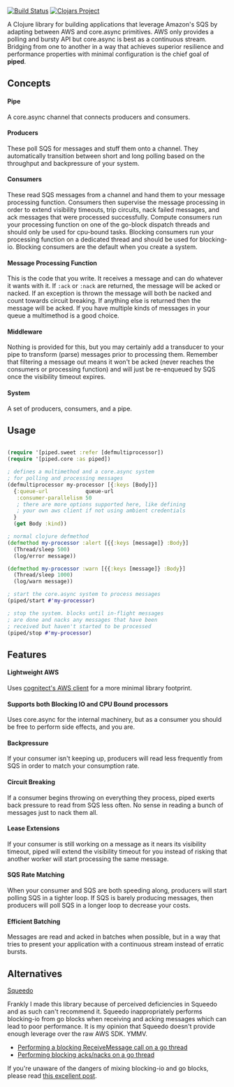 [![Build Status](https://travis-ci.com/rutledgepaulv/piped.svg?branch=master)](https://travis-ci.com/rutledgepaulv/piped)
[![Clojars Project](https://img.shields.io/clojars/v/org.clojars.rutledgepaulv/piped.svg)](https://clojars.org/org.clojars.rutledgepaulv/piped)

A Clojure library for building applications that leverage Amazon's SQS by adapting between AWS and core.async primitives. 
AWS only provides a polling and bursty API but core.async is best as a continuous stream. Bridging from one to another in 
a way that achieves superior resilience and performance properties with minimal configuration is the chief goal 
of **piped**.

## Concepts

#### Pipe

A core.async channel that connects producers and consumers.

#### Producers

These poll SQS for messages and stuff them onto a channel. They automatically transition between
short and long polling based on the throughput and backpressure of your system.

#### Consumers

These read SQS messages from a channel and hand them to your message processing function. Consumers 
then supervise the message processing in order to extend visibility timeouts, trip circuits, 
nack failed messages, and ack messages that were processed successfully. Compute consumers 
run your processing function on one of the go-block dispatch threads and should only be used for 
cpu-bound tasks. Blocking consumers run your processing function on a dedicated thread and should 
be used for blocking-io. Blocking consumers are the default when you create a system.

#### Message Processing Function

This is the code that you write. It receives a message and can do whatever it wants with it. 
If `:ack` or `:nack` are returned, the message will be acked or nacked. If an exception is thrown 
the message will both be nacked and count towards circuit breaking. If anything else is 
returned then the message will be acked. If you have multiple kinds of messages in your queue 
a multimethod is a good choice.

#### Middleware

Nothing is provided for this, but you may certainly add a transducer to your pipe to transform 
(parse) messages prior to processing them. Remember that filtering a message out means it won't
be acked (never reaches the consumers or processing function) and will just be re-enqueued by 
SQS once the visibility timeout expires.

#### System

A set of producers, consumers, and a pipe.


## Usage

```clojure 

(require '[piped.sweet :refer [defmultiprocessor])
(require '[piped.core :as piped])

; defines a multimethod and a core.async system 
; for polling and processing messages
(defmultiprocessor my-processor [{:keys [Body]}]
  {:queue-url            queue-url
   :consumer-parallelism 50
   ; there are more options supported here, like defining
   ; your own aws client if not using ambient credentials
  }
  (get Body :kind))

; normal clojure defmethod
(defmethod my-processor :alert [{{:keys [message]} :Body}]
  (Thread/sleep 500)
  (log/error message))

(defmethod my-processor :warn [{{:keys [message]} :Body}]
  (Thread/sleep 1000)
  (log/warn message))

; start the core.async system to process messages
(piped/start #'my-processor)

; stop the system. blocks until in-flight messages
; are done and nacks any messages that have been
; received but haven't started to be processed
(piped/stop #'my-processor)

```

## Features

#### Lightweight AWS
Uses [cognitect's AWS client](https://github.com/cognitect-labs/aws-api) for a more minimal library footprint.

#### Supports both Blocking IO and CPU Bound processors
Uses core.async for the internal machinery, but as a consumer you should be free to perform side effects, and you are.

#### Backpressure
If your consumer isn't keeping up, producers will read less frequently from SQS in order to match your consumption rate.

#### Circuit Breaking
If a consumer begins throwing on everything they process, piped exerts back pressure to read from SQS less often. No sense
in reading a bunch of messages just to nack them all.

#### Lease Extensions
If your consumer is still working on a message as it nears its visibility timeout, piped will extend the visibility timeout
for you instead of risking that another worker will start processing the same message.

#### SQS Rate Matching
When your consumer and SQS are both speeding along, producers will start polling SQS in a tighter loop. If SQS is 
barely producing messages, then producers will poll SQS in a longer loop to decrease your costs.

#### Efficient Batching
Messages are read and acked in batches when possible, but in a way that tries to present your application with a continuous
stream instead of erratic bursts.


## Alternatives

[Squeedo](https://github.com/TheClimateCorporation/squeedo)

Frankly I made this library because of perceived deficiencies in Squeedo and as such can't recommend it.
Squeedo inappropriately performs blocking-io from go blocks when receiving and acking messages which can
lead to poor performance. It is my opinion that Squeedo doesn't provide enough leverage over the raw AWS SDK. 
YMMV.

- [Performing a blocking ReceiveMessage call on a go thread](https://github.com/TheClimateCorporation/squeedo/blob/master/src/com/climate/squeedo/sqs_consumer.clj#L34-L36)
- [Performing blocking acks/nacks on a go thread](https://github.com/TheClimateCorporation/squeedo/blob/master/src/com/climate/squeedo/sqs_consumer.clj#L87-L91)

If you're unaware of the dangers of mixing blocking-io and go blocks, please read [this excellent post](https://eli.thegreenplace.net/2017/clojure-concurrency-and-blocking-with-coreasync/).


